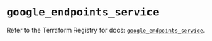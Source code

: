 # `google_endpoints_service`

Refer to the Terraform Registry for docs: [`google_endpoints_service`](https://registry.terraform.io/providers/hashicorp/google-beta/6.49.0/docs/resources/google_endpoints_service).
